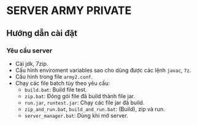 # SERVER ARMY PRIVATE

## Hướng dẫn cài đặt

### Yêu cầu server

- Cài jdk, 7zip. 
- Cấu hình enviroment variables sao cho dùng được các lệnh `javac`, `7z`.
- Cấu hình trong file `army2.conf`.
- Chạy các file batch tùy theo yêu cầu:
    - `build.bat`: Build file test.
    - `zip.bat`: Đóng gói file đã build thành file jar.
    - `run.jar`, `runtest.jar`: Chạy các file jar đã build.
    - `zip_and_run.bat`, `build_and_run.bat`: (Build), zip và run.
    - `server_manager.bat`: Dùng khi mở server.


